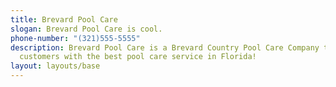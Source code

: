 ```yaml
---
title: Brevard Pool Care
slogan: Brevard Pool Care is cool.
phone-number: "(321)555-5555"
description: Brevard Pool Care is a Brevard Country Pool Care Company that provides   it's
  customers with the best pool care service in Florida!
layout: layouts/base
---
```


